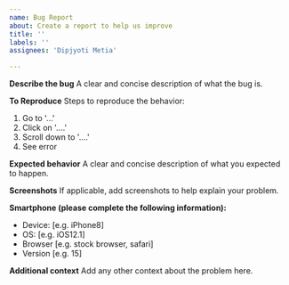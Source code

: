 ```yaml
---
name: Bug Report
about: Create a report to help us improve
title: ''
labels: ''
assignees: 'Dipjyoti Metia'

---
```


**Describe the bug**
A clear and concise description of what the bug is.

**To Reproduce**
Steps to reproduce the behavior:
1. Go to '...'
2. Click on '....'
3. Scroll down to '....'
4. See error

**Expected behavior**
A clear and concise description of what you expected to happen.

**Screenshots**
If applicable, add screenshots to help explain your problem.

**Smartphone (please complete the following information):**
- Device: [e.g. iPhone8]
- OS: [e.g. iOS12.1]
- Browser [e.g. stock browser, safari]
- Version [e.g. 15]

**Additional context**
Add any other context about the problem here.

